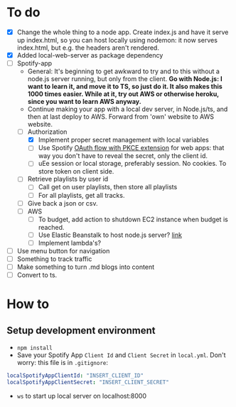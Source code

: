 # To do
- [X] Change the whole thing to a node app. Create index.js and have it serve up index.html, so you can host locally using nodemon: it now serves index.html, but e.g. the headers aren't rendered. 
- [X] Added local-web-server as package dependency
- [ ] Spotify-app
    - General: It's beginning to get awkward to try and to this without a node.js server running, but only from the client. **Go with Node.js: I want to learn it, and move it to TS, so just do it. It also makes this 1000 times easier. While at it, try out AWS or otherwise heroku, since  you want to learn AWS anyway.**
    - Continue making your app with a local dev server, in Node.js/ts, and then at last deploy to AWS. Forward from 'own' website to AWS website.
    - [ ] Authorization
      - [X] Implement proper secret management with local variables
      - [ ] Use Spotify [OAuth flow with PKCE extension](https://developer.spotify.com/documentation/general/guides/authorization/code-flow/) for web apps: that way you don't have to reveal the secret, only the client id. 
      - [ ] uEe session or local storage, preferably session. No cookies. To store token on client side. 
    - [ ] Retrieve playlists by user id
      - [ ] Call get on user playlists, then store all playlists
      - [ ] For all playlists, get all tracks.
    - [ ] Give back a json or csv. 
    - [ ] AWS
        - [ ] To budget, add action to shutdown EC2 instance when budget is reached.
        - [ ] Use Elastic Beanstalk to host node.js server? [link](https://docs.aws.amazon.com/elasticbeanstalk/latest/dg/create_deploy_nodejs_express.html)
        - [ ] Implement lambda's?
- [ ] Use menu button for navigation
- [ ] Something to track traffic
- [ ] Make something to turn .md blogs into content
- [ ] Convert to ts.

# How to

## Setup development environment
- `npm install`
- Save your Spotify App `Client Id` and `Client Secret` in `local.yml`. Don't worry: this file is in `.gitignore`:
```yml
localSpotifyAppClientId: "INSERT_CLIENT_ID"
localSpotifyAppClientSecret: "INSERT_CLIENT_SECRET"
```
- `ws` to start up local server on localhost:8000
